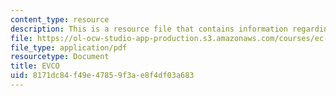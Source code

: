 ```yaml
---
content_type: resource
description: This is a resource file that contains information regarding EVCO.
file: https://ol-ocw-studio-app-production.s3.amazonaws.com/courses/ec-715-d-lab-disseminating-innovations-for-the-common-good-spring-2007/8171dc84f49e47859f3ae8f4df03a683_MITEC_715S07_evco.pdf
file_type: application/pdf
resourcetype: Document
title: EVCO
uid: 8171dc84-f49e-4785-9f3a-e8f4df03a683
---
```


